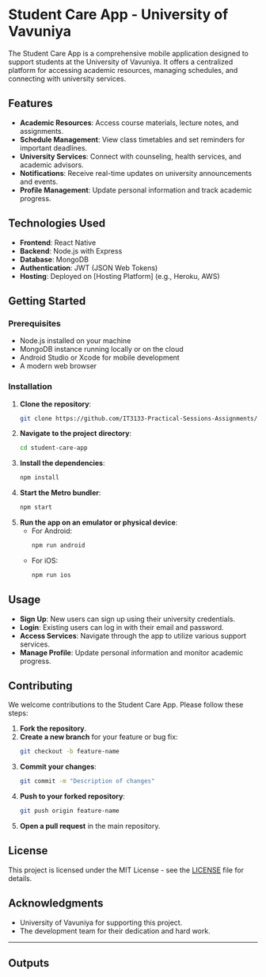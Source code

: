 # Student Care App - University of Vavuniya

The Student Care App is a comprehensive mobile application designed to support students at the University of Vavuniya. It offers a centralized platform for accessing academic resources, managing schedules, and connecting with university services.

## Features

- **Academic Resources**: Access course materials, lecture notes, and assignments.
- **Schedule Management**: View class timetables and set reminders for important deadlines.
- **University Services**: Connect with counseling, health services, and academic advisors.
- **Notifications**: Receive real-time updates on university announcements and events.
- **Profile Management**: Update personal information and track academic progress.

## Technologies Used

- **Frontend**: React Native
- **Backend**: Node.js with Express
- **Database**: MongoDB
- **Authentication**: JWT (JSON Web Tokens)
- **Hosting**: Deployed on [Hosting Platform] (e.g., Heroku, AWS)

## Getting Started

### Prerequisites

- Node.js installed on your machine
- MongoDB instance running locally or on the cloud
- Android Studio or Xcode for mobile development
- A modern web browser

### Installation

1. **Clone the repository**:
   ```bash
   git clone https://github.com/IT3133-Practical-Sessions-Assignments/Assignment3-Student-CareApp.git
   ```
2. **Navigate to the project directory**:
   ```bash
   cd student-care-app
   ```
3. **Install the dependencies**:
   ```bash
   npm install
   ```
4. **Start the Metro bundler**:
   ```bash
   npm start
   ```
5. **Run the app on an emulator or physical device**:
   - For Android:
     ```bash
     npm run android
     ```
   - For iOS:
     ```bash
     npm run ios
     ```

## Usage

- **Sign Up**: New users can sign up using their university credentials.
- **Login**: Existing users can log in with their email and password.
- **Access Services**: Navigate through the app to utilize various support services.
- **Manage Profile**: Update personal information and monitor academic progress.

## Contributing

We welcome contributions to the Student Care App. Please follow these steps:

1. **Fork the repository**.
2. **Create a new branch** for your feature or bug fix:
   ```bash
   git checkout -b feature-name
   ```
3. **Commit your changes**:
   ```bash
   git commit -m "Description of changes"
   ```
4. **Push to your forked repository**:
   ```bash
   git push origin feature-name
   ```
5. **Open a pull request** in the main repository.

## License

This project is licensed under the MIT License - see the [LICENSE](LICENSE) file for details.

## Acknowledgments

- University of Vavuniya for supporting this project.
- The development team for their dedication and hard work.

---

## Outputs
